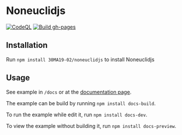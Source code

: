 # Noneuclidjs
[![CodeQL](https://github.com/30MA19-02/noneuclidjs/actions/workflows/codeql-analysis.yml/badge.svg)](https://github.com/30MA19-02/noneuclidjs/actions/workflows/codeql-analysis.yml)
[![Build gh-pages](https://github.com/30MA19-02/noneuclidjs/actions/workflows/build_page.yml/badge.svg)](https://github.com/30MA19-02/noneuclidjs/actions/workflows/build_page.yml)
<!-- [![pages-build-deployment](https://github.com/30MA19-02/noneuclidjs/actions/workflows/pages/pages-build-deployment/badge.svg)](https://github.com/30MA19-02/noneuclidjs/actions/workflows/pages/pages-build-deployment) -->
## Installation
Run `npm install 30MA19-02/noneuclidjs` to install Noneuclidjs
## Usage
See example in `/docs` or at the [documentation page](https://30ma19-02.github.io/noneuclidjs/).

The example can be build by running `npm install docs-build`.

To run the example while edit it, run `npm install docs-dev`.

To view the example without building it, run `npm install docs-preview`.
